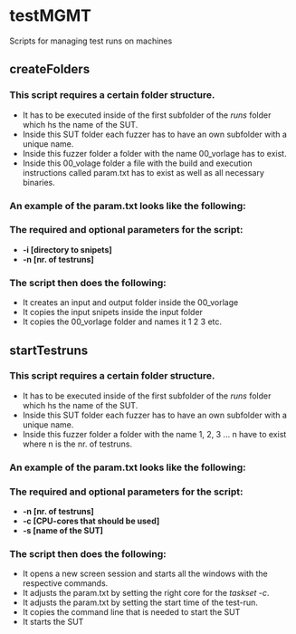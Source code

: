 # testMGMT
Scripts for managing test runs on machines

## createFolders

### This script requires a certain folder structure.

 - It has to be executed inside of the first subfolder of the _runs_ folder which hs the name of the SUT.
 - Inside this SUT folder each fuzzer has to have an own subfolder with a unique name.
 - Inside this fuzzer folder a folder with the name 00_vorlage has to exist.
 - Inside this 00_volage folder a file with the build and execution instructions called param.txt has to exist as well as all necessary binaries.

### An example of the param.txt looks like the following:

### The required and optional parameters for the script:
 - **-i [directory to snipets]**
 - **-n [nr. of testruns]**

### The script then does the following:
 - It creates an input and output folder inside the 00_vorlage
 - It copies the input snipets inside the input folder
 - It copies the 00_vorlage folder and names it 1 2 3 etc.


## startTestruns

### This script requires a certain folder structure.

 - It has to be executed inside of the first subfolder of the _runs_ folder which hs the name of the SUT.
 - Inside this SUT folder each fuzzer has to have an own subfolder with a unique name.
 - Inside this fuzzer folder a folder with the name 1, 2, 3 ... n have to exist where n is the nr. of testruns.

### An example of the param.txt looks like the following:

### The required and optional parameters for the script:
 - **-n [nr. of testruns]**
 - **-c [CPU-cores that should be used]**
 - **-s [name of the SUT]**

### The script then does the following:
 - It opens a new screen session and starts all the windows with the respective commands.
 - It adjusts the param.txt by setting the right core for the _taskset -c_.
 - It adjusts the param.txt by setting the start time of the test-run.
 - It copies the command line that is needed to start the SUT
 - It starts the SUT
